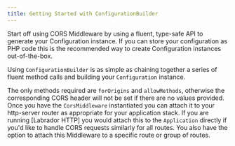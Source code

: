 ```yaml
---
title: Getting Started with ConfigurationBuilder
---
```

Start off using CORS Middleware by using a fluent, type-safe API to generate your Configuration instance. If you can
store your configuration as PHP code this is the recommended way to create Configuration instances out-of-the-box.

Using `ConfigurationBuilder` is as simple as chaining together a series of fluent method calls and building your
`Configuration` instance.

<script src="https://gist.github.com/cspray/3a81366ccbd656e8a6507b3bf0cfb4f4.js"></script>

The only methods required are `forOrigins` and `allowMethods`, otherwise the corresponding CORS header will not be set if 
there are no values provided. Once you have the `CorsMiddleware` instantiated you can attach it to your http-server 
router as appropriate for your application stack. If you are running [Labrador HTTP] you would attach this to the 
`Application` directly if you'd like to handle CORS requests similarly for all routes. You also have the option to 
attach this Middleware to a specific route or group of routes.
